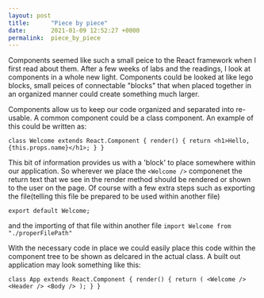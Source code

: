 ```yaml
---
layout: post
title:      "Piece by piece"
date:       2021-01-09 12:52:27 +0000
permalink:  piece_by_piece
---
```



Components seemed like such a small peice to the React framework when I first read about them. After a few weeks of labs and the readings, I look at components in a whole new light. Components could be looked at like lego blocks, small peices of connectable "blocks" that when placed together in an organized manner could create something much larger. 

Components allow us to keep our code organized and separated into re-usable. A common component could be a class component.   An example of this could be written as:

`class Welcome extends React.Component {
  render() {
    return <h1>Hello, {this.props.name}</h1>;
  }
}`

This bit of information provides us with a 'block' to place somewhere within our application. So wherever we place the `<Welcome />` componenet the return text that we see in the render method should be rendered or shown to the user on the page. Of course with a few extra steps such as exporting the file(telling this file be prepared to be used within another file)

`export default Welcome;`

and the importing of that file within another file `import Welcome from "./properFilePath"` 

With the necessary code in place we could easily place this code within the component tree to be shown as delcared in the actual class. A built out application may look something like this: 

`class App extends React.Component {
  render() {
    return (
		<Welcome />
		<Header />
		<Body />
		);
  }
}`





